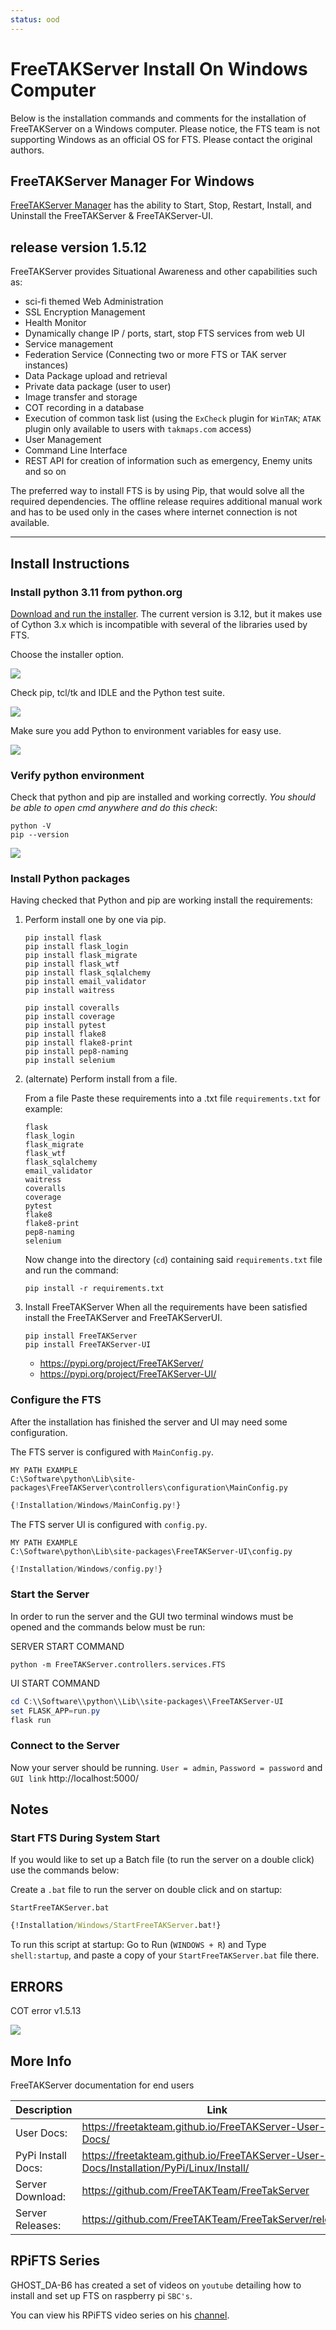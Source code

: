 ```yaml
---
status: ood
---
```


# FreeTAKServer Install On Windows Computer

Below is the installation commands and comments for the installation of FreeTAKServer on a Windows computer. 
Please notice, the FTS team is not supporting Windows as an official OS for FTS. 
Please contact the original authors.

## FreeTAKServer Manager For Windows 
[FreeTAKServer Manager]( https://github.com/Cale-Torino/FreeTAKServer_Manager) has the ability to
Start, Stop, Restart, Install, and Uninstall the FreeTAKServer & FreeTAKServer-UI.

## release version 1.5.12

FreeTAKServer provides Situational Awareness and other capabilities such as:

- sci-fi themed Web Administration
- SSL Encryption Management
- Health Monitor
- Dynamically change IP / ports, start, stop FTS services from web UI
- Service management
- Federation Service (Connecting two or more FTS or TAK server instances)
- Data Package upload and retrieval
- Private data package (user to user)
- Image transfer and storage
- COT recording in a database
- Execution of common task list (using the `ExCheck` plugin for `WinTAK`; `ATAK` plugin only available to users with `takmaps.com` access)
- User Management
- Command Line Interface
- REST API for creation of information such as emergency, Enemy units and so on

The preferred way to install FTS is by using Pip, that would solve all the required dependencies.
The offline release requires additional manual work and has to be used
only in the cases where internet connection is not available.

-----------

## Install Instructions

### Install python 3.11 from python.org

[Download and run the installer](https://www.python.org/downloads/windows/).
The current version is 3.12, but it makes use of Cython 3.x 
which is incompatible with several of the libraries used by FTS. 

Choose the installer option.

![](pythoninstall.png)

Check pip, tcl/tk and IDLE and the Python test suite.

![](features.jpg)

Make sure you add Python to environment variables for easy use.

![](advanced.jpg)

### Verify python environment 

Check that python and pip are installed and working correctly.
*You should be able to open cmd anywhere and do this check*:

```shell
python -V
pip --version
```
![](chkpypip.jpg)

### Install Python packages

   Having checked that Python and pip are working install the requirements:

1. Perform install one by one via pip.

   ```shell
   pip install flask
   pip install flask_login
   pip install flask_migrate
   pip install flask_wtf
   pip install flask_sqlalchemy
   pip install email_validator
   pip install waitress

   pip install coveralls
   pip install coverage
   pip install pytest
   pip install flake8
   pip install flake8-print
   pip install pep8-naming
   pip install selenium
   ```

2. (alternate) Perform install from a file.

   From a file Paste these requirements into a .txt file `requirements.txt` for example:
   ```text
   flask
   flask_login
   flask_migrate
   flask_wtf
   flask_sqlalchemy
   email_validator
   waitress
   coveralls
   coverage
   pytest
   flake8
   flake8-print
   pep8-naming
   selenium
   ```

   Now change into the directory (`cd`) containing said `requirements.txt` file and run the command:
   ```shell
   pip install -r requirements.txt
   ```
            
3. Install FreeTAKServer
   When all the requirements have been satisfied install the FreeTAKServer and FreeTAKServerUI.
   ```shell
   pip install FreeTAKServer
   pip install FreeTAKServer-UI
   ```
      
   * https://pypi.org/project/FreeTAKServer/
   * https://pypi.org/project/FreeTAKServer-UI/

### Configure the FTS

After the installation has finished the server and UI may need some configuration.

The FTS server is configured with `MainConfig.py`.


```text
MY PATH EXAMPLE
C:\Software\python\Lib\site-packages\FreeTAKServer\controllers\configuration\MainConfig.py
```

```python
{!Installation/Windows/MainConfig.py!}   
```

The FTS server UI is configured with `config.py`.

```text
MY PATH EXAMPLE
C:\Software\python\Lib\site-packages\FreeTAKServer-UI\config.py
```

```python
{!Installation/Windows/config.py!}   
```

### Start the Server

In order to run the server and the GUI two terminal windows must be opened and the commands below must be run:

SERVER START COMMAND
```shell
python -m FreeTAKServer.controllers.services.FTS
```

UI START COMMAND
```powershell
cd C:\\Software\\python\\Lib\\site-packages\\FreeTAKServer-UI
set FLASK_APP=run.py
flask run
```

### Connect to the Server

Now your server should be running.
`User = admin`, `Password = password` and `GUI link` http://localhost:5000/

## Notes

### Start FTS During System Start

If you would like to set up a Batch file (to run the server on a double click) 
use the commands below:

Create a `.bat` file to run the server on double click and on startup:

`StartFreeTAKServer.bat`

```bat
{!Installation/Windows/StartFreeTAKServer.bat!} 
```
To run this script at startup: Go to Run (`WINDOWS + R`) and Type `shell:startup`, 
and paste a copy of your `StartFreeTAKServer.bat` file there.

## ERRORS

COT error v1.5.13

![](CotError.png)

## More Info

FreeTAKServer documentation for end users

| Description        | Link                                                                                     |
|--------------------|------------------------------------------------------------------------------------------|
| User Docs:         | <https://freetakteam.github.io/FreeTAKServer-User-Docs/>                                 |
| PyPi Install Docs: | <https://freetakteam.github.io/FreeTAKServer-User-Docs/Installation/PyPi/Linux/Install/> |
| Server Download:   | <https://github.com/FreeTAKTeam/FreeTakServer>                                           |
| Server Releases:   | <https://github.com/FreeTAKTeam/FreeTakServer/releases>                                  |


## RPiFTS Series

GHOST_DA-B6 has created a set of videos on `youtube` detailing how to install and set up FTS on raspberry pi `SBC's`.

You can view his RPiFTS video series on his [channel](https://www.youtube.com/channel/UC--WpY--HV7PymMWLgfflZA).
